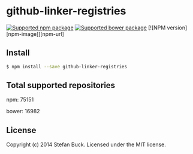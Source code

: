 # github-linker-registries 
[![Supported npm package][count-npm-image]][count-npm-url] [![Supported bower package][count-bower-image]][count-bower-url] [![NPM version][npm-image]][npm-url]


## Install

```bash
$ npm install --save github-linker-registries
```

## Total supported repositories

npm: 75151

bower: 16982


## License

Copyright (c) 2014 Stefan Buck. Licensed under the MIT license.



[npmjs-url]: https://npmjs.org/package/github-linker-registries
[npmjs-image]: https://badge.fury.io/js/github-linker-registries.svg
[count-npm-url]: https://npmjs.org/
[count-npm-image]: http://img.shields.io/badge/npm-75151-green.svg
[count-bower-url]: https://bower.io/
[count-bower-image]: http://img.shields.io/badge/bower-16982-green.svg
